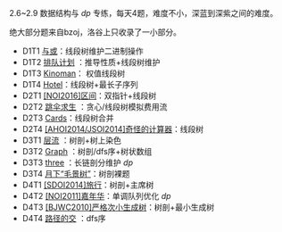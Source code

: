 2.6~2.9 数据结构与 $dp$ 专练，每天4题，难度不小，深蓝到深紫之间的难度。

绝大部分题来自bzoj，洛谷上只收录了一小部分。

* D1T1 [与或](http://oi.cdshishi.net:8888/p/P2604)：线段树维护二进制操作
* D1T2 [排队计划](http://oi.cdshishi.net:8888/p/bzoj3333) ：推导性质+线段树维护
* D1T3 [Kinoman](https://www.luogu.com.cn/problem/p3582)： 权值线段树
* D1T4 [Hotel](https://www.luogu.com.cn/problem/p2894)：线段树+最长子序列
* D2T1 [[NOI2016]区间](https://www.luogu.com.cn/problem/p1712)：双指针+线段树
* D2T2 [跳伞求生](http://oi.cdshishi.net:8888/p/bzoj4977) ：贪心/线段树模拟费用流
* D2T3 [Cards](https://www.luogu.com.cn/problem/p3569)：线段树合并
* D2T4 [[AHOI2014/JSOI2014]奇怪的计算器](https://www.luogu.com.cn/problem/p4041)：线段树
* D3T1 [层流](http://oi.cdshishi.net:8888/p/P2582) ：树剖+树上染色
* D3T2  [Graph](http://oi.cdshishi.net:8888/p/P2583) ：树剖/dfs序+树状数组
* D3T3  [three](http://oi.cdshishi.net:8888/p/P2623) ：长链剖分维护 $dp$
* D3T4 [月下“毛景树”](https://www.luogu.com.cn/problem/p4315)：树剖裸题
* D4T1 [[SDOI2014]旅行](https://www.luogu.com.cn/problem/P3313)：树剖+主席树
* D4T2 [[NOI2011]嘉年华](https://www.luogu.com.cn/problem/P1973)：单调队列优化 $dp$
* D4T3 [[BJWC2010]严格次小生成树](https://www.luogu.com.cn/problem/P4180)：树剖+最小生成树
* D4T4 [路径的交](http://oi.cdshishi.net:8888/p/P2601) ：dfs序